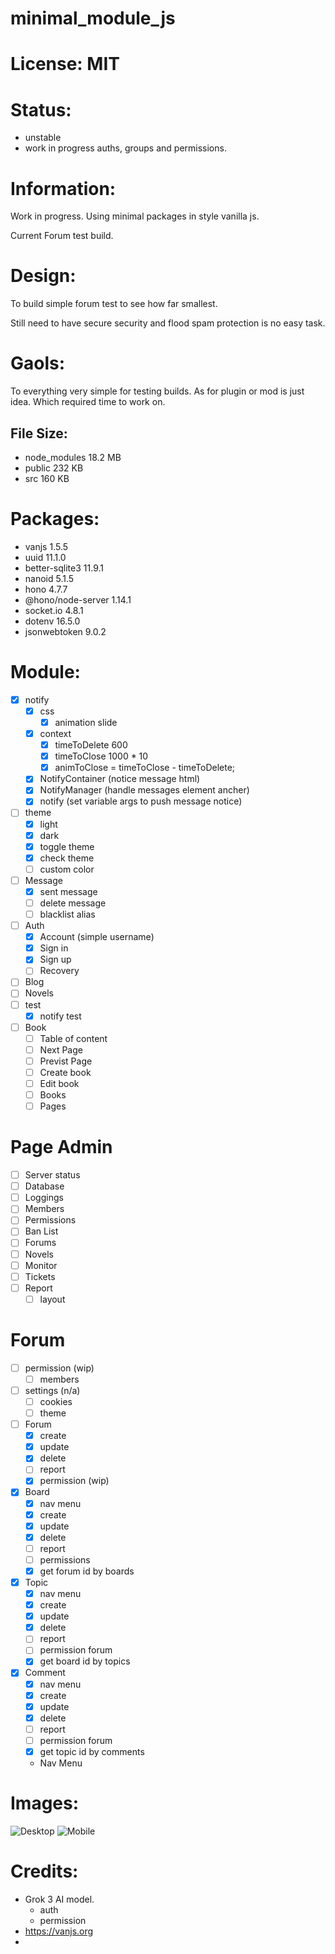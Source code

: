 # minimal_module_js

# License: MIT

# Status:
- unstable
- work in progress auths, groups and permissions.

# Information:
  Work in progress. Using minimal packages in style vanilla js.

  Current Forum test build.

# Design:
  To build simple forum test to see how far smallest.

  Still need to have secure security and flood spam protection is no easy task.

# Gaols:
  To everything very simple for testing builds. As for plugin or mod is just idea. Which required time to work on.

## File Size:
- node_modules 18.2 MB
- public 232 KB
- src 160 KB

# Packages:
- vanjs 1.5.5
- uuid 11.1.0
- better-sqlite3 11.9.1
- nanoid 5.1.5
- hono 4.7.7
- @hono/node-server 1.14.1
- socket.io 4.8.1
- dotenv 16.5.0
- jsonwebtoken 9.0.2

# Module:
- [x] notify
  - [x] css
    - [x] animation slide
  - [x] context
    - [x] timeToDelete 600
    - [x] timeToClose 1000 * 10
    - [x] animToClose = timeToClose - timeToDelete;
  - [x] NotifyContainer (notice message html)
  - [x] NotifyManager (handle messages element ancher)
  - [x] notify (set variable args to push message notice)

- [ ] theme
  - [x] light
  - [x] dark
  - [x] toggle theme
  - [x] check theme
  - [ ] custom color
- [ ] Message
  - [x] sent message
  - [ ] delete message
  - [ ] blacklist alias
- [ ] Auth
  - [x] Account (simple username)
  - [x] Sign in
  - [x] Sign up
  - [ ] Recovery
- [ ] Blog
- [ ] Novels
- [ ] test
  - [x] notify test
- [ ] Book
    - [ ] Table of content
    - [ ] Next Page
    - [ ] Previst Page
    - [ ] Create book
    - [ ] Edit book
    - [ ] Books
    - [ ] Pages

# Page Admin
- [ ] Server status
- [ ] Database
- [ ] Loggings
- [ ] Members
- [ ] Permissions
- [ ] Ban List
- [ ] Forums
- [ ] Novels
- [ ] Monitor
- [ ] Tickets
- [ ] Report
  - [ ] layout

# Forum 
- [ ] permission (wip)
    - [ ] members
- [ ] settings (n/a)
    - [ ] cookies
    - [ ] theme
- [ ] Forum
    - [x] create
    - [x] update
    - [x] delete
    - [ ] report
    - [x] permission (wip)
- [x] Board
    - [x] nav menu
    - [x] create
    - [x] update
    - [x] delete
    - [ ] report
    - [ ] permissions
    - [x] get forum id by boards
- [x] Topic
    - [x] nav menu
    - [x] create
    - [x] update
    - [x] delete
    - [ ] report
    - [ ] permission forum
    - [x] get board id by topics
- [x] Comment
    - [x] nav menu
    - [x] create
    - [x] update
    - [x] delete
    - [ ] report
    - [ ] permission forum
    - [x] get topic id by comments
  - Nav Menu

# Images:

![Desktop](screenshots/basic_modulejs01.png)
![Mobile](screenshots/basic_modulejs02.png)

# Credits:
 * Grok 3 AI model.
    * auth
    * permission
 * https://vanjs.org
 * 

